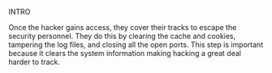 INTRO

Once the hacker gains access, they cover their tracks to escape the security personnel. They do this by clearing the cache and cookies, tampering the log files, and closing all the open ports.
This step is important because it clears the system information making hacking a great deal harder to track.
